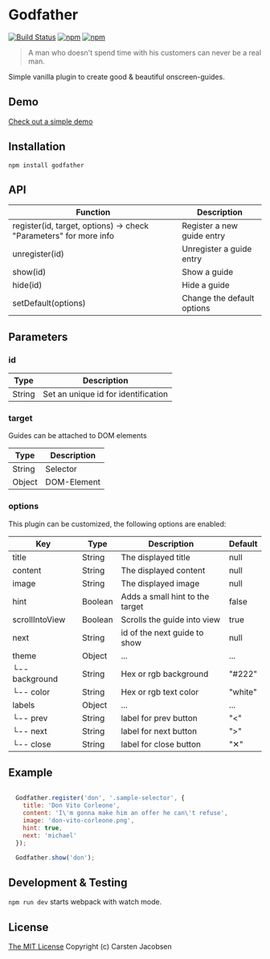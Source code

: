 # Godfather

[![Build Status](https://travis-ci.org/crsten/godfather.svg?branch=master&style=flat-square)](https://travis-ci.org/crsten/godfather)
[![npm](https://img.shields.io/npm/dt/godfather.svg?style=flat-square)](https://www.npmjs.com/package/godfather)
[![npm](https://img.shields.io/npm/v/godfather.svg?style=flat-square)](https://www.npmjs.com/package/godfather)

> A man who doesn't spend time with his customers can never be a real man.

Simple vanilla plugin to create good & beautiful onscreen-guides.

## Demo

[Check out a simple demo](https://crsten.github.io/godfather/)

## Installation

`npm install godfather`

## API

| Function | Description |
| ---- | ---- |
| register(id, target, options) -> check "Parameters" for more info | Register a new guide entry |
| unregister(id) | Unregister a guide entry |
| show(id) | Show a guide |
| hide(id) | Hide a guide |
| setDefault(options) | Change the default options |

## Parameters

### id

| Type | Description |
| ---- | ----- |
| String | Set an unique id for identification |

### target

Guides can be attached to DOM elements

| Type | Description |
| ---- | ----- |
| String | Selector |
| Object | DOM-Element |

### options

This plugin can be customized, the following options are enabled:

| Key | Type | Description | Default |
| ---- | ---- | ---- | ---- |
| title | String | The displayed title | null |
| content | String | The displayed content | null |
| image | String | The displayed image | null |
| hint | Boolean | Adds a small hint to the target | false |
| scrollIntoView | Boolean | Scrolls the guide into view | true |
| next | String | id of the next guide to show | null |
| theme | Object | ... | ... |
| └-- background | String | Hex or rgb background | "#222" |
| └-- color | String | Hex or rgb text color | "white" |
| labels | Object | ... | ... |
| └-- prev | String | label for prev button | "<" |
| └-- next | String | label for next button | ">" |
| └-- close | String | label for close button | "✕" |

## Example

```js

  Godfather.register('don', '.sample-selector', {
    title: 'Don Vito Corleone',
    content: 'I\'m gonna make him an offer he can\'t refuse',
    image: 'don-vito-corleone.png',
    hint: true,
    next: 'michael'
  });

  Godfather.show('don');

```

## Development & Testing

`npm run dev` starts webpack with watch mode.

## License

[The MIT License](http://opensource.org/licenses/MIT)
Copyright (c) Carsten Jacobsen
